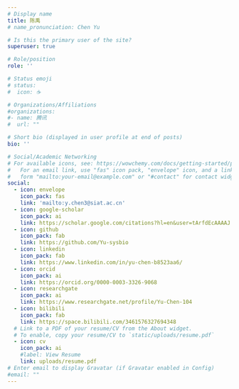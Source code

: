 ```yaml
---
# Display name
title: 陈禹
# name_pronunciation: Chen Yu

# Is this the primary user of the site?
superuser: true

# Role/position
role: ''

# Status emoji
# status:
#  icon: ☕️

# Organizations/Affiliations
#organizations:
#- name: 腾讯
#  url: ""

# Short bio (displayed in user profile at end of posts)
bio: ''

# Social/Academic Networking
# For available icons, see: https://wowchemy.com/docs/getting-started/page-builder/#icons
#   For an email link, use "fas" icon pack, "envelope" icon, and a link in the
#   form "mailto:your-email@example.com" or "#contact" for contact widget.
social:
  - icon: envelope
    icon_pack: fas
    link: 'mailto:y.chen3@siat.ac.cn'
  - icon: google-scholar
    icon_pack: ai
    link: https://scholar.google.com/citations?hl=en&user=tArfdEcAAAAJ
  - icon: github
    icon_pack: fab
    link: https://github.com/Yu-sysbio
  - icon: linkedin
    icon_pack: fab
    link: https://www.linkedin.com/in/yu-chen-b8523aa6/
  - icon: orcid
    icon_pack: ai
    link: https://orcid.org/0000-0003-3326-9068
  - icon: researchgate
    icon_pack: ai
    link: https://www.researchgate.net/profile/Yu-Chen-104
  - icon: bilibili
    icon_pack: fab
    link: https://space.bilibili.com/3461576327694348
  # Link to a PDF of your resume/CV from the About widget.
  # To enable, copy your resume/CV to `static/uploads/resume.pdf`
  - icon: cv
    icon_pack: ai
    #label: View Resume
    link: uploads/resume.pdf
# Enter email to display Gravatar (if Gravatar enabled in Config)
#email: ""
---
```

